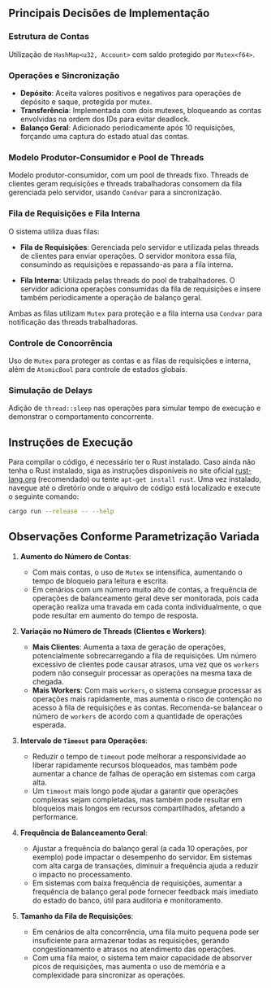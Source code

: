 ## Principais Decisões de Implementação

### Estrutura de Contas
Utilização de `HashMap<u32, Account>` com saldo protegido por `Mutex<f64>`.

### Operações e Sincronização
- **Depósito**: Aceita valores positivos e negativos para operações de depósito e saque, protegida por mutex.
- **Transferência**: Implementada com dois mutexes, bloqueando as contas envolvidas na ordem dos IDs para evitar deadlock.
- **Balanço Geral**: Adicionado periodicamente após 10 requisições, forçando uma captura do estado atual das contas.

### Modelo Produtor-Consumidor e Pool de Threads
Modelo produtor-consumidor, com um pool de threads fixo. Threads de clientes geram requisições e threads trabalhadoras consomem da fila gerenciada pelo servidor, usando `Condvar` para a sincronização.

### Fila de Requisições e Fila Interna
O sistema utiliza duas filas:

- **Fila de Requisições**: Gerenciada pelo servidor e utilizada pelas threads de clientes para enviar operações. O servidor monitora essa fila, consumindo as requisições e repassando-as para a fila interna.
  
- **Fila Interna**: Utilizada pelas threads do pool de trabalhadores. O servidor adiciona operações consumidas da fila de requisições e insere também periodicamente a operação de balanço geral.

Ambas as filas utilizam `Mutex` para proteção e a fila interna usa `Condvar` para notificação das threads trabalhadoras.

### Controle de Concorrência
Uso de `Mutex` para proteger as contas e as filas de requisições e interna, além de `AtomicBool` para controle de estados globais.

### Simulação de Delays
Adição de `thread::sleep` nas operações para simular tempo de execução e demonstrar o comportamento concorrente.

## Instruções de Execução
Para compilar o código, é necessário ter o Rust instalado. Caso ainda não tenha o Rust instalado, siga as instruções disponíveis no site oficial [rust-lang.org](https://www.rust-lang.org/tools/install) (recomendado) ou tente `apt-get install rust`. Uma vez instalado, navegue até o diretório onde o arquivo de código está localizado e execute o seguinte comando:

```bash
cargo run --release -- --help
```

## Observações Conforme Parametrização Variada


1. **Aumento do Número de Contas**:
   - Com mais contas, o uso de `Mutex` se intensifica, aumentando o tempo de bloqueio para leitura e escrita.
   - Em cenários com um número muito alto de contas, a frequência de operações de balanceamento geral deve ser monitorada, pois cada operação realiza uma travada em cada conta individualmente, o que pode resultar em aumento do tempo de resposta.

2. **Variação no Número de Threads (Clientes e Workers)**:
   - **Mais Clientes**: Aumenta a taxa de geração de operações, potencialmente sobrecarregando a fila de requisições. Um número excessivo de clientes pode causar atrasos, uma vez que os `workers` podem não conseguir processar as operações na mesma taxa de chegada.
   - **Mais Workers**: Com mais `workers`, o sistema consegue processar as operações mais rapidamente, mas aumenta o risco de contenção no acesso à fila de requisições e às contas. Recomenda-se balancear o número de `workers` de acordo com a quantidade de operações esperada.

3. **Intervalo de `Timeout` para Operações**:
   - Reduzir o tempo de `timeout` pode melhorar a responsividade ao liberar rapidamente recursos bloqueados, mas também pode aumentar a chance de falhas de operação em sistemas com carga alta.
   - Um `timeout` mais longo pode ajudar a garantir que operações complexas sejam completadas, mas também pode resultar em bloqueios mais longos em recursos compartilhados, afetando a performance.

4. **Frequência de Balanceamento Geral**:
   - Ajustar a frequência do balanço geral (a cada 10 operações, por exemplo) pode impactar o desempenho do servidor. Em sistemas com alta carga de transações, diminuir a frequência ajuda a reduzir o impacto no processamento.
   - Em sistemas com baixa frequência de requisições, aumentar a frequência de balanço geral pode fornecer feedback mais imediato do estado do banco, útil para auditoria e monitoramento.

5. **Tamanho da Fila de Requisições**:
   - Em cenários de alta concorrência, uma fila muito pequena pode ser insuficiente para armazenar todas as requisições, gerando congestionamento e atrasos no atendimento das operações.
   - Com uma fila maior, o sistema tem maior capacidade de absorver picos de requisições, mas aumenta o uso de memória e a complexidade para sincronizar as operações.

